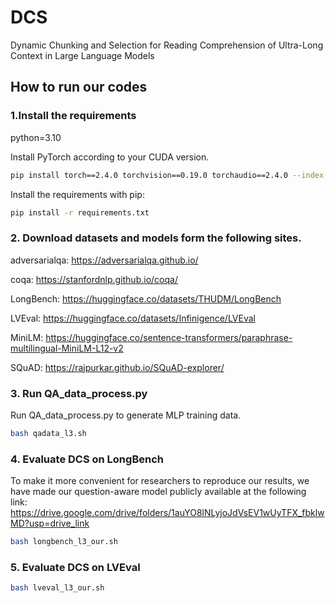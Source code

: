# DCS
Dynamic Chunking and Selection for Reading Comprehension of Ultra-Long Context in Large Language Models

## How to run our codes

### 1.Install the requirements
python=3.10

Install PyTorch according to your CUDA version.
```sh
pip install torch==2.4.0 torchvision==0.19.0 torchaudio==2.4.0 --index-url https://download.pytorch.org/whl/cu118
```

Install the requirements with pip: 
```sh
pip install -r requirements.txt
```




### 2. Download datasets and models form the following sites.
adversarialqa: https://adversarialqa.github.io/

coqa: https://stanfordnlp.github.io/coqa/

LongBench: https://huggingface.co/datasets/THUDM/LongBench

LVEval: https://huggingface.co/datasets/Infinigence/LVEval

MiniLM: https://huggingface.co/sentence-transformers/paraphrase-multilingual-MiniLM-L12-v2

SQuAD: https://rajpurkar.github.io/SQuAD-explorer/

### 3. Run QA_data_process.py

Run QA_data_process.py to generate MLP training data. 

```sh
bash qadata_l3.sh
```

### 4. Evaluate DCS on LongBench

To make it more convenient for researchers to reproduce our results, we have made our question-aware model publicly available at the following link: https://drive.google.com/drive/folders/1auYO8lNLyjoJdVsEV1wUyTFX_fbklwMD?usp=drive_link

```sh
bash longbench_l3_our.sh
```

### 5. Evaluate DCS on LVEval

```sh
bash lveval_l3_our.sh
```
